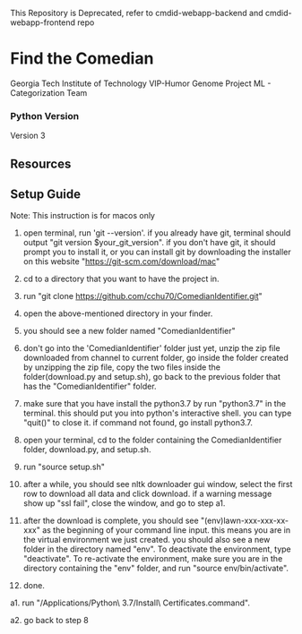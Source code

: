 This Repository is Deprecated, refer to cmdid-webapp-backend and cmdid-webapp-frontend repo


Find the Comedian
===================================

Georgia Tech Institute of Technology
VIP-Humor Genome Project
ML - Categorization Team

### Python Version
Version 3

## Resources

## Setup Guide

Note: This instruction is for macos only

1. open terminal, run 'git --version'. if you already have git, terminal should output "git version $your_git_version". if you don't have git, it should prompt you to install it, or you can install git by downloading the installer on this website "https://git-scm.com/download/mac"

2. cd to a directory that you want to have the project in.

3. run "git clone https://github.com/cchu70/ComedianIdentifier.git"

4. open the above-mentioned directory in your finder.

5. you should see a new folder named "ComedianIdentifier"

6. don't go into the 'ComedianIdentifier' folder just yet, unzip the zip file downloaded from channel to current folder, go inside the folder created by unzipping the zip file, copy the two files inside the folder(download.py and setup.sh), go back to the previous folder that has the "ComedianIdentifier" folder. 

7. make sure that you have install the python3.7 by run "python3.7" in the terminal. this should put you into python's interactive shell. you can type "quit()" to close it. if command not found, go install python3.7. 

8. open your terminal, cd to the folder containing the ComedianIdentifier folder, download.py, and setup.sh.

9. run "source setup.sh" 

10. after a while, you should see nltk downloader gui window, select the first row to download all data and click download. if a warning message show up "ssl fail", close the window, and go to step a1.

11. after the download is complete, you should see "(env)lawn-xxx-xxx-xx-xxx" as the beginning of your command line input. this means you are in the virtual environment we just created. you should also see a new folder in the directory named "env". To deactivate the environment, type "deactivate". To re-activate the environment, make sure you are in the directory containing the "env" folder, and run "source env/bin/activate".

12. done.

a1. run "/Applications/Python\ 3.7/Install\ Certificates.command".

a2. go back to step 8
